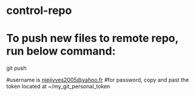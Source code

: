 # control-repo

# To push new files to remote repo, run below command:

git push

#username is njejiyves2005@yahoo.fr
#for password, copy and past the token located at ~/my_git_personal_token
